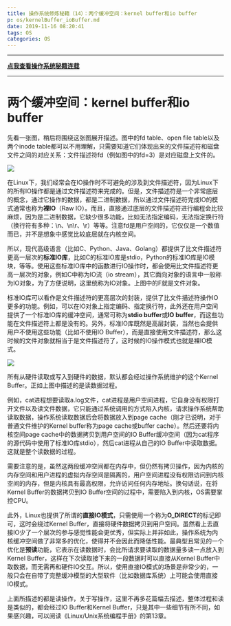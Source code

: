 ```yaml
---
title: 操作系统修炼秘籍（14）：两个缓冲空间：kernel buffer和io buffer
p: os/kernelBuffer_ioBuffer.md
date: 2019-11-16 08:20:41
tags: OS
categories: OS
---
```



-----------

**[点我查看操作系统秘籍连载](https://www.junmajinlong.com/os/index/)**

-----------



# 两个缓冲空间：kernel buffer和io buffer

先看一张图，稍后将围绕这张图展开描述。图中的fd table、open file table以及两个inode table都可以不用理解，只需要知道它们体现出来的文件描述符和磁盘文件之间的对应关系：文件描述符fd（例如图中的fd=3）是对应磁盘上文件的。

![](/img/os/733013-20191116085939253-853333343.jpg)

在Linux下，我们经常会在IO操作时不可避免的涉及到文件描述符，因为Linux下的所有IO操作都是通过文件描述符来完成的。但是，文件描述符是一个非常底层的概念，通过它操作的数据，都是二进制数据，所以通过文件描述符完成IO的模式通常也称为**裸IO**（Raw IO）。而且，直接通过底层的文件描述符进行编程会比较麻烦，因为是二进制数据，它缺少很多功能，比如无法指定编码，无法指定换行符（换行符有多种：\n、\n\r、\r）等等。注意fd是用户空间的，它仅仅是一个数值而已，并不是想象中感觉比较底层就在内核空间。

所以，现代高级语言（比如C、Python、Java、Golang）都提供了比文件描述符更高一层次的**标准IO库**，比如C的标准IO库是stdio，Python的标准IO库是IO模块，等等。使用这些标准IO库中的函数进行IO操作时，都会使用比文件描述符更高一层次的对象，例如C中称为IO流（io stream），其它面向对象的语言中一般称为IO对象，为了方便说明，这里统称为IO对象。上图中的F就是文件对象。

标准IO库可以看作是文件描述符的更高层次的封装，提供了比文件描述符操作IO更多的功能。例如，可以在IO对象上指定编码、指定换行符，此外还在用户空间提供了一个标准IO库的缓冲空间，通常可称为**stdio buffer**或**IO buffer**，而这些功能在文件描述符上都是没有的。另外，标准IO库既然是高层封装，当然也会提供用户不使用这些功能（比如不使用IO Buffer），而是直接使用文件描述符，那么这时候的文件对象就相当于是文件描述符了，这时候的IO操作模式也就是裸IO模式。

![](/img/os/733013-20191116085726512-440991229.jpg)

所有从硬件读取或写入到硬件的数据，默认都会经过操作系统维护的这个Kernel Buffer。正如上图中描述的是读数据过程。

例如，cat进程想要读取a.log文件，cat进程是用户空间进程，它自身没有权限打开文件以及读文件数据，它只能通过系统调用的方式陷入内核，请求操作系统帮助读取数据，操作系统读取数据后会将数据放入到page cache（刚才已说明，对于普通文件维护的Kernel buffer称为page cache或buffer cache）。然后还要将内核空间page cache中的数据拷贝到用户空间的IO Buffer缓冲空间（因为cat程序的源代码中使用了标准IO库stdio），然后cat进程从自己的IO Buffer中读取数据。这就是整个读数据的过程。

需要注意的是，虽然这两段缓冲空间都在内存中，但仍然有拷贝操作，因为内核的内存空间和用户进程的虚拟内存空间是隔离的，用户空间进程没有权限访问到内核空间的内存，但是内核具有最高权限，允许访问任何内存地址。换句话说，在将Kernel Buffer的数据拷贝到IO Buffer空间的过程中，需要陷入到内核，OS需要掌控CPU。

此外，Linux也提供了所谓的**直接IO模式**，只需使用一个称为**O_DIRECT**的标记即可，这时会绕过Kernel Buffer，直接将硬件数据拷贝到用户空间。虽然看上去直接IO少了一个层次的参与感觉性能会更优秀，但实际上并非如此，操作系统为内核缓冲空间做了非常多的优化，使得并不会因此而降低性能。最典型且常见的一个优化是**预读**功能，它表示在读数据时，会比所请求要读取的数据量多读一点放入到Kernel Buffer，这样在下次读取接下来的一段数据时可以直接从Kernel Buffer中取数据，而无需再和硬件IO交互。所以，使用直接IO模式的场景是非常少的，一般只会在自带了完整缓冲模型的大型软件（比如数据库系统）上可能会使用直接IO模式。

上面所描述的都是读操作，关于写操作，这里不再多花篇幅去描述，整体过程和读是类似的，都会经过IO Buffer和Kernel Buffer，只是其中一些细节有所不同，如果感兴趣，可以阅读《Linux/Unix系统编程手册》的第13章。